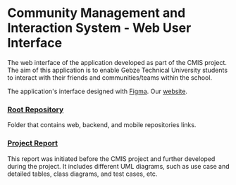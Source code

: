 # Community Management and Interaction System - Web User Interface

The web interface of the application developed as part of the CMIS project.
The aim of this application is to enable Gebze Technical University students to interact with their friends and communities/teams within the school.

The application's interface designed with [Figma](https://www.figma.com/proto/AUwoKAaarAtq9DUBlsv3li/CMIS?node-id=139%3A2458&starting-point-node-id=139%3A2458&scaling=scale-down "Figma").
Our [website](https://cmis-web.vercel.app/ "website"). 

### [Root Repository](https://github.com/los-ingenieros-hermanos/gtu-community-management-and-interaction-system "### Root Repository")

Folder that contains web, backend, and mobile repositories links.

### [Project Report](https://github.com/los-ingenieros-hermanos/gtu-community-management-and-interaction-system/blob/main/Project%20Final%20Report.pdf "Project Report")

This report was initiated before the CMIS project and further developed during the project. It includes different UML diagrams, such as use case and detailed tables, class diagrams, and test cases, etc.
